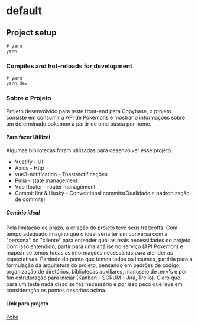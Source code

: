 # default

## Project setup

```
# yarn
yarn
```

### Compiles and hot-reloads for development

```
# yarn
yarn dev
```

### Sobre o Projeto

Projeto desenvolvido para teste front-end para Copybase, o projeto consiste em consumir a API de Pokemons e mostrar o informações sobre um determinado pokemon a partir de uma busca por nome.

#### Para fazer Utilizei

Algumas bibliotecas foram utilizadas para desenvolver esse projeto.

<ul>
<li>Vuetify - UI</li>
<li>Axios - Http</li>
<li>vue3-notification - Toast/notificações</li>
<li>Pinia - state management</li>
<li>Vue Router - router management</li>
<li>Commit lint & Husky - Conventional commits(Qualidade e padronização de commits)</li>
</ul>

##### Cenário ideal
Pela limitação de prazo, a criação do projeto teve seus tradeoffs. Com tempo adequado imagino que o ideal seria ter um conversa com a "persona" do "cliente" para entender qual as reais 
necessidades do projeto. Com isso entendido, partir para uma análise no serviço (API Pokemon) e mapear se temos todas as informações necessárias para atender as espectativas. Partindo do ponto que temos todos os insumos, partiria para a formulação da arquitetura do projeto, pensando em padrões de código, organização de diretórios, bibliotecas auxiliares, manuseio de .env's e por fim estruturação para iniciar (Kanban - SCRUM - Jira, Trello). Claro que para um teste nada disso se faz necessário e por isso peço que leve em consideração os pontos descritos acima.

#### Link para projeto
<a target="_blank" href="https://copybase.vercel.app/">Poke</a>
